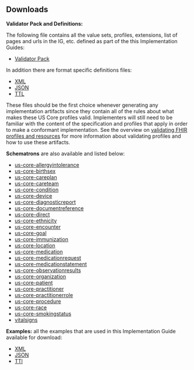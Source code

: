 ## Downloads

**Validator Pack and Definitions:**

The following file contains all the value sets, profiles, extensions, list of pages and urls in the IG, etc. defined as part of the this Implementation Guides:

- [Validator Pack](validator.pack)

In addition there are format specific definitions files:
- [XML](definitions.xml.zip)
- [JSON](definitions.json.zip)
- [TTL](definitions.ttl.zip)

These files should be the first choice whenever generating any implementation artifacts since they contain all of the rules about what makes these US Core profiles valid. Implementers will still need to be familiar with the content of the specification and profiles that apply in order to make a conformant implementation.  See the overview on [validating FHIR profiles and resources]({{site.data.fhir.path}}validation.html) for more information about validating profiles and how to use these artifacts.

**Schematrons** are also available and listed below:

- [us-core-allergyintolerance](us-core-allergyintolerance.sch)
- [us-core-birthsex](us-core-birthsex.sch)
- [us-core-careplan](us-core-careplan.sch)
- [us-core-careteam](us-core-careteam.sch)
- [us-core-condition](us-core-condition.sch)
- [us-core-device](us-core-device.sch)
- [us-core-diagnosticreport](us-core-diagnosticreport.sch)
- [us-core-documentreference](us-core-documentreference.sch)
- [us-core-direct](us-core-direct.sch)
- [us-core-ethnicity](us-core-ethnicity.sch)
- [us-core-encounter](us-core-encounter.sch)
- [us-core-goal](us-core-goal.sch)
- [us-core-immunization](us-core-immunization.sch)
- [us-core-location](us-core-location.sch)
- [us-core-medication](us-core-medication.sch)
- [us-core-medicationrequest](us-core-medicationrequest.sch)
- [us-core-medicationstatement](us-core-medicationstatement.sch)
- [us-core-observationresults](us-core-observationresults.sch)
- [us-core-organization](us-core-organization.sch)
- [us-core-patient](us-core-patient.sch)
- [us-core-practitioner](us-core-practitioner.sch)
- [us-core-practitionerrole](us-core-practitionerrole.sch)
- [us-core-procedure](us-core-procedure.sch)
- [us-core-race](us-core-race.sch)
- [us-core-smokingstatus](us-core-smokingstatus.sch)
- [vitalsigns]({{site.data.fhir.path}}vitalsigns.sch)


**Examples:** all the examples that are used in this Implementation Guide available for download:

- [XML](examples.xml.zip)
- [JSON](examples.json.zip)
- [TTl](examples.ttl.zip)
